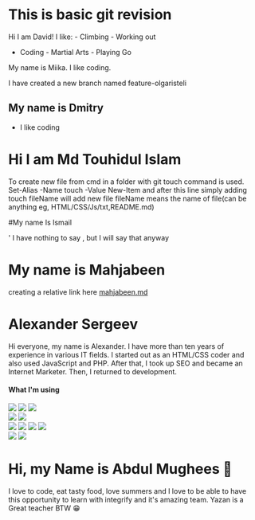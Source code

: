 # This is basic git revision

Hi I am David!
I like: - Climbing - Working out

- Coding - Martial Arts - Playing Go

My name is Miika.
I like coding.

I have created a new branch named feature-olgaristeli

## My name is Dmitry

- I like coding

# Hi I am Md Touhidul Islam

To create new file from cmd in a folder with git touch command is used.
Set-Alias -Name touch -Value New-Item
and after this line simply adding touch fileName will add new file
fileName means the name of file(can be anything eg, HTML/CSS/Js/txt,README.md)

#My name Is Ismail

' I have nothing to say , but I will say that anyway

# My name is Mahjabeen

creating a relative link here
[mahjabeen.md](https://github.com/Integrify-Finland/fs14-github/blob/main/mahjabeen.md)

# Alexander Sergeev

Hi everyone, my name is Alexander. I have more than ten years of experience in various IT fields. I started out as an HTML/CSS coder and also used JavaScript and PHP. After that, I took up SEO and became an Internet Marketer. Then, I returned to development.

#### What I'm using

<div>
  <img src="https://img.shields.io/badge/html5-e34f26?style=for-the-badge&logo=html5&labelColor=e34f26&logoColor=white"> <img src="https://img.shields.io/badge/css3-1572b6?style=for-the-badge&logo=css3&labelColor=1572b6&logoColor=white"> <img src="https://img.shields.io/badge/sass-cc6699?style=for-the-badge&logo=sass&labelColor=cc6699&logoColor=white">
</div>
<div>
<img src="https://img.shields.io/badge/javascript-f7df1e?style=for-the-badge&logo=javascript&labelColor=f7df1e&logoColor=black"> <img src="https://img.shields.io/badge/typescript-3178c6?style=for-the-badge&logo=typescript&labelColor=3178c6&logoColor=white">
</div>
<div>
<img src="https://img.shields.io/badge/React-45b8d8?style=for-the-badge&logo=react&labelColor=45b8d8&logoColor=white"> <img src="https://img.shields.io/badge/Redux-764abc?style=for-the-badge&logo=redux&labelColor=764abc&logoColor=white"> <img src="https://img.shields.io/badge/next.js-000000?style=for-the-badge&logo=nextdotjs&logoColor=white"> <img src="https://img.shields.io/badge/-React%20Query-FF4154?style=for-the-badge&logo=react%20query&logoColor=white"> <!--<img src="https://img.shields.io/badge/ReduxSaga-999999?style=for-the-badge&logo=redux-saga&labelColor=999999&logoColor=white">-->
</div>
<div>
<img src="https://img.shields.io/badge/Nodejs-339933?style=for-the-badge&logo=node.js&labelColor=339933&logoColor=white">
<img src="https://img.shields.io/badge/Express.js-000000?style=for-the-badge&logo=express&logoColor=white">
</div>

# Hi, my Name is Abdul Mughees 👋

I love to code, eat tasty food, love summers and I love to be able to have this opportunity to learn with integrify and it's amazing team.
Yazan is a Great teacher BTW 😁
